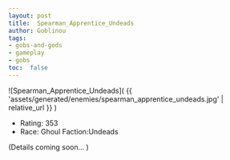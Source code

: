 ```yaml
---
layout: post
title:  Spearman_Apprentice_Undeads
author: Goblinou
tags:
- gobs-and-gods
- gameplay
- gobs
toc:  false
---
```


![Spearman_Apprentice_Undeads]( {{ 'assets/generated/enemies/spearman_apprentice_undeads.jpg' | relative_url }} )
- Rating: 353
- Race: Ghoul  Faction:Undeads

(Details coming soon... )